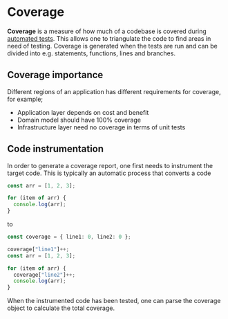 # Coverage

**Coverage** is a measure of how much of a codebase is covered during
[automated tests](../README.md). This allows one to triangulate the code to find
areas in need of testing. Coverage is generated when the tests are run and can
be divided into e.g. statements, functions, lines and branches.

## Coverage importance

Different regions of an application has different requirements for coverage, for example;

- Application layer depends on cost and benefit
- Domain model should have 100% coverage
- Infrastructure layer need no coverage in terms of unit tests

## Code instrumentation

In order to generate a coverage report, one first needs to instrument the target
code. This is typically an automatic process that converts a code

```ts
const arr = [1, 2, 3];

for (item of arr) {
  console.log(arr);
}
```

to

```ts
const coverage = { line1: 0, line2: 0 };

coverage["line1"]++;
const arr = [1, 2, 3];

for (item of arr) {
  coverage["line2"]++;
  console.log(arr);
}
```

When the instrumented code has been tested, one can parse the coverage object to
calculate the total coverage.

